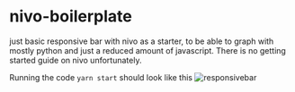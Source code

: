 # nivo-boilerplate
just basic responsive bar with nivo as a starter, to be able to graph with mostly python and just a reduced amount of javascript. There is no getting started guide on nivo unfortunately.

Running the code 
`yarn start`
should look like this
![responsivebar](https://user-images.githubusercontent.com/10175720/110040251-c4eb4a80-7d42-11eb-8f70-d4bb328b30aa.png)

